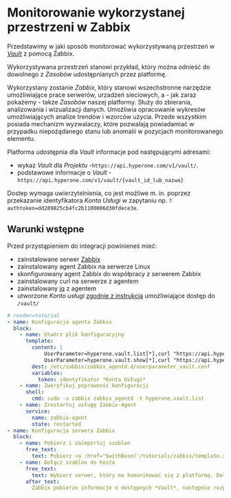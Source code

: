 # Monitorowanie wykorzystanej przestrzeni w Zabbix

Przedstawimy w jaki sposób monitorować wykorzystywaną przestrzeń w *[Vault](/resource/storage/vault.md)* z pomocą Zabbix.

Wykorzystywana przestrzeń stanowi przykład, który można odnieść do dowolnego z *Zasobów* udostępnianych przez platformę.

Wykorzystany zostanie *Zabbix*, który stanowi wszechstronne narzędzie umożliwiające prace serwerów, urzadzeń sieciowych, a - jak zaraz pokażemy - także *Zasobów* naszej platformy. Służy do zbierania, analizowania i wizualizacji danych. Umożliwia opracowanie wykresów umożliwiających analize trendów i wzorców użycia. Przede wszystkim posiada mechanizm wyzwalaczy, które pozwalają powiadamiać w przypadku niepożądanego stanu lub anomalii w pozycjach monitorowanego elementu.

Platforma udostępnia dla *Vault* informacje pod następującymi adresami:

 * wykaz *Vault* dla *Projektu* -```https://api.hyperone.com/v1/vault/```.
 * podstawowe informacje o *Vault* -```https://api.hyperone.com/v1/vault/{vault_id_lub_nazwa}```

Dostep wymaga uwierzytelnienia, co jest możliwe m. in. poprzez przekazanie identyfikatora *Konta Usługi* w zapytaniu np. ```?authtoken=dd289825cb4fc2b1100006d30fdece3e```.

## Warunki wstępne

Przed przystąpieniem do integracji powinieneś mieć:

* zainstalowane serwer [Zabbix](https://www.zabbix.com/)
* zainstalowany agent Zabbix na serwerze Linux
* skonfigurowany agent Zabbix do współpracy z serwerem Zabbix
* zainstalowany curl na serwerze z agentem
* zainstalowany [jq](https://stedolan.github.io/jq/) z agentem
* utworzone *Konto usługi* [zgodnie z instrukcją](/guide/platform/project/add-service-account.md) umożliwiające dostęp do `/vault/`

```yaml
# render=tutorial
- name: Konfiguracja agenta Zabbix
  block:
    - name: Utwórz plik konfiguracyjny
      template:
        content: | 
            UserParameter=hyperone.vault.list[*],curl "https://api.hyperone.com/v1/vault?authtoken={token}" -s | jq '[.[] | {"{#VAULTID}":._id,"{#VAULTNAME}":.name,"{#VAULTSIZETOTAL}":.size,"{#VAULTSIZEUSED}":.sizeUsed}] | {data: .}'
            UserParameter=hyperone.vault.show[*],curl "https://api.hyperone.com/v1/vault/$1?authtoken={token}" -s
        dest: /etc/zabbix/zabbix_agentd.d/userparameter_vault.conf
        variables:
          token: identyfikator *Konta Usługi*
    - name: Zweryfikuj poprawność konfiguracji
      shell:
        cmd: sudo -u zabbix zabbix_agentd -t hyperone.vault.list
    - name: Zrestartuj usługę Zabbix-Agent
      service:
        name: zabbix-agent
        state: restarted
- name: Konfiguracja serwera Zabbix
  block:
    - name: Pobierz i zaimportuj szablon
      free_text:
        text: Pobierz <a :href="$withBase('/tutorials/zabbix/template.xml')">szablon konfiguracji</a>, który utworzy nowe pozycje dla wykazu *Vault* i regułę wykrywania pozycji parametryzujących *Vault*.
    - name: Dołącz szablon do hosta
      free_text:
        text: Wybierz serwer, który ma komunikować się z platformą. Dołącz do niego wcześniej zaimportowany szablon.
      after_text:
        Zabbix pobierze informacje o dostępnych *Vault*, następnie rozpocznie dla każdego z nich gromadzić informacje o dostępnej przestrzeni. W przypadku przekroczenia 90% przestrzeni danego *Vault* wyzwoli wyzwalacz, co umożliwi np. powiadomienie admistratora.
```